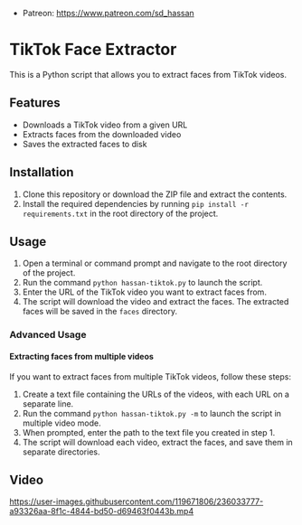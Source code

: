 
* Patreon: https://www.patreon.com/sd_hassan

# TikTok Face Extractor

This is a Python script that allows you to extract faces from TikTok videos.

## Features

-   Downloads a TikTok video from a given URL
-   Extracts faces from the downloaded video
-   Saves the extracted faces to disk

## Installation

1.  Clone this repository or download the ZIP file and extract the contents.
2.  Install the required dependencies by running `pip install -r requirements.txt` in the root directory of the project.

## Usage

1.  Open a terminal or command prompt and navigate to the root directory of the project.
2.  Run the command `python hassan-tiktok.py` to launch the script.
3.  Enter the URL of the TikTok video you want to extract faces from.
4.  The script will download the video and extract the faces. The extracted faces will be saved in the `faces` directory.

### Advanced Usage

#### Extracting faces from multiple videos

If you want to extract faces from multiple TikTok videos, follow these steps:

1.  Create a text file containing the URLs of the videos, with each URL on a separate line.
2.  Run the command `python hassan-tiktok.py -m` to launch the script in multiple video mode.
3.  When prompted, enter the path to the text file you created in step 1.
4.  The script will download each video, extract the faces, and save them in separate directories.


## Video



https://user-images.githubusercontent.com/119671806/236033777-a93326aa-8f1c-4844-bd50-d69463f0443b.mp4

